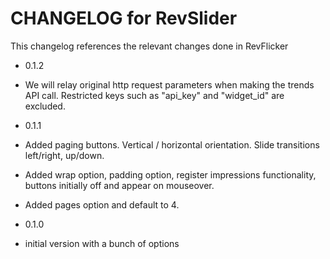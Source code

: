 CHANGELOG for RevSlider
========================

This changelog references the relevant changes done in RevFlicker

* 0.1.2

 * We will relay original http request parameters when making the trends API call. Restricted keys such as "api_key" and "widget_id" are excluded.

* 0.1.1

 * Added paging buttons. Vertical / horizontal orientation. Slide transitions left/right, up/down.
 * Added wrap option, padding option, register impressions functionality, buttons initially off and appear on mouseover.
 * Added pages option and default to 4.

* 0.1.0

 * initial version with a bunch of options
